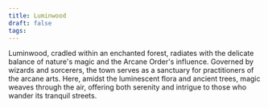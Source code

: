 ```yaml
---
title: Luminwood
draft: false
tags:
---
```

Luminwood, cradled within an enchanted forest, radiates with the delicate balance of nature's magic and the Arcane Order's influence. Governed by wizards and sorcerers, the town serves as a sanctuary for practitioners of the arcane arts. Here, amidst the luminescent flora and ancient trees, magic weaves through the air, offering both serenity and intrigue to those who wander its tranquil streets.